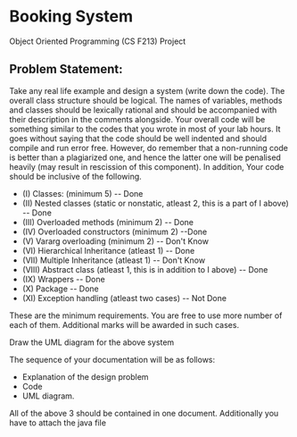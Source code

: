 # Booking System

Object Oriented Programming (CS F213) Project

## Problem Statement:

Take any real life example and design a system (write down the code). The overall class structure should be logical. The names of variables, methods and classes should be lexically rational and should be accompanied with their description in the comments alongside. Your overall code will be something similar to the codes that you wrote in most of your lab hours. It goes without saying that the code should be well indented and should compile and run error free. However, do remember that a non-running code is better than a plagiarized one, and hence the latter one will be penalised heavily (may result in rescission of this component). In addition, Your code should be inclusive of the following. 

* (I) Classes:  (minimum 5) -- Done
* (II) Nested classes (static or nonstatic, atleast 2, this is a part of I above) -- Done
* (III) Overloaded methods (minimum 2) -- Done
* (IV) Overloaded constructors (minimum 2) --Done
* (V) Vararg overloading (minimum 2) -- Don't Know 
* (VI) Hierarchical Inheritance (atleast 1) -- Done
* (VII) Multiple Inheritance (atleast 1) -- Don't Know
* (VIII) Abstract class (atleast 1, this is in addition to I above) -- Done
* (IX) Wrappers -- Done
* (X) Package -- Done
* (XI) Exception handling (atleast two cases) -- Not Done

These are the minimum requirements. You are free to use more number of each of them. Additional marks will be awarded in such cases.

Draw the UML diagram for the above system

The sequence of your documentation will be as follows:

* Explanation of the design problem
* Code
* UML diagram.

All of the above 3 should be contained in one document. Additionally you have to attach the java file  
